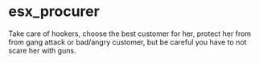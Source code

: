 # esx_procurer
Take care of hookers, choose the best customer for her, protect her from from gang attack or bad/angry customer, but be careful you have to not scare her with guns.
